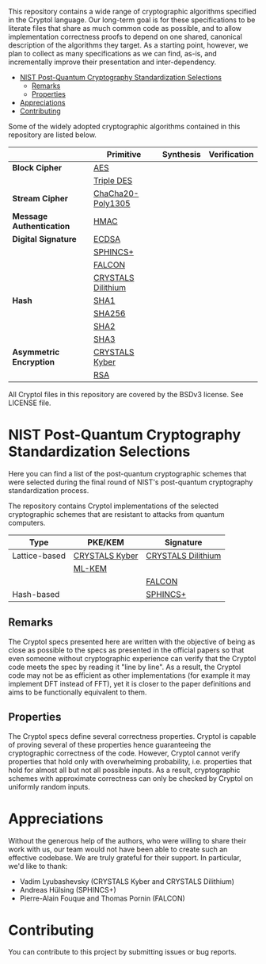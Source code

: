 This repository contains a wide range of cryptographic algorithms
specified in the Cryptol language. Our long-term goal is for these
specifications to be literate files that share as much common code as
possible, and to allow implementation correctness proofs to depend on
one shared, canonical description of the algorithms they target. As a
starting point, however, we plan to collect as many specifications as
we can find, as-is, and incrementally improve their presentation and
inter-dependency.

- [NIST Post-Quantum Cryptography Standardization Selections](#nist-post-quantum-cryptography-standardization-selections)
  - [Remarks](#remarks)
  - [Properties](#properties)
- [Appreciations](#appreciations)
- [Contributing](#contributing)


Some of the widely adopted cryptographic algorithms contained in this
repository are listed below.

|                            | Primitive                                                                              | Synthesis | Verification |
|----------------------------|----------------------------------------------------------------------------------------|-----------|--------------|
| **Block Cipher**           | [AES](Primitive/Symmetric/Cipher/Block/AES)                                            |           |              |
|                            | [Triple DES](Primitive/Symmetric/Cipher/Block/TripleDES.md)                            |           |              |
| **Stream Cipher**          | [ChaCha20-Poly1305](Primitive/Symmetric/Cipher/Authenticated/ChaChaPolyCryptolIETF.md) |           |              |
| **Message Authentication** | [HMAC](Primitive/Symmetric/MAC/HMAC.cry)                                               |           |              |
| **Digital Signature**      | [ECDSA](Primitive/Asymmetric/Signature/ECDSA)                                          |           |              |
|                            | [SPHINCS+](Primitive/Asymmetric/Signature/SphincsPlus/)                                |           |              |
|                            | [FALCON](Primitive/Asymmetric/Signature/FALCON/1.2/)                                   |           |              |
|                            | [CRYSTALS Dilithium](Primitive/Asymmetric/Signature/Dilithium/)                        |           |              |
| **Hash**                   | [SHA1](Primitive/Keyless/Hash/SHA1.cry)                                                |           |              |
|                            | [SHA256](Primitive/Keyless/Hash/SHA2/Instantiations/SHA256.cry)                        |           |              |
|                            | [SHA2](Primitive/Keyless/Hash/SHA2/)                                                   |           |              |
|                            | [SHA3](Primitive/Keyless/Hash/SHA3/)                                                   |           |              | 
| **Asymmetric Encryption**  | [CRYSTALS Kyber](Primitive/Asymmetric/Cipher/Kyber/3.01/)                              |           |              |
|                            | [RSA](Primitive/Asymmetric/Cipher/RSA.cry)                                             |           |              |

All Cryptol files in this repository are covered by the BSDv3 license. See LICENSE file.

# NIST Post-Quantum Cryptography Standardization Selections
Here you can find a list of the post-quantum cryptographic schemes that were selected during the final round of NIST's post-quantum cryptography standardization process.

The repository contains Cryptol implementations of the selected cryptographic schemes that are resistant to attacks from quantum computers.

| Type          | PKE/KEM                                                   | Signature                                                       |
|---------------|-----------------------------------------------------------|-----------------------------------------------------------------|
| Lattice-based | [CRYSTALS Kyber](Primitive/Asymmetric/Cipher/Kyber/3.01/) | [CRYSTALS Dilithium](Primitive/Asymmetric/Signature/Dilithium/) |
|               | [ML-KEM](Primitive/Asymmetric/Cipher/ML-KEM/)             |                                                                 |
|               |                                                           | [FALCON](Primitive/Asymmetric/Signature/FALCON/1.2/)            |
| Hash-based    |                                                           | [SPHINCS+](Primitive/Asymmetric/Signature/SphincsPlus/)         |

## Remarks
The Cryptol specs presented here are written with the objective of being as close as possible to the specs as presented in the official papers so that even someone without cryptographic experience can verify that the Cryptol code meets the spec by reading it "line by line". As a result, the Cryptol code may not be as efficient as other implementations (for example it may implement DFT instead of FFT), yet it is closer to the paper definitions and aims to be functionally equivalent to them.

## Properties
The Cryptol specs define several correctness properties. Cryptol is capable of proving several of these properties hence guaranteeing the cryptographic correctness of the code. However, Cryptol cannot verify properties that hold only with overwhelming probability, i.e. properties that hold for almost all but not all possible inputs. As a result, cryptographic schemes with approximate correctness can only be checked by Cryptol on uniformly random inputs.


# Appreciations
Without the generous help of the authors, who were willing to share their work with us, our team would not have been able to create such an effective codebase. We are truly grateful for their support. In particular, we'd like to thank:
- Vadim Lyubashevsky (CRYSTALS Kyber and CRYSTALS Dilithium)
- Andreas Hülsing (SPHINCS+)
- Pierre-Alain Fouque and Thomas Pornin (FALCON)


# Contributing
You can contribute to this project by submitting issues or bug reports.
